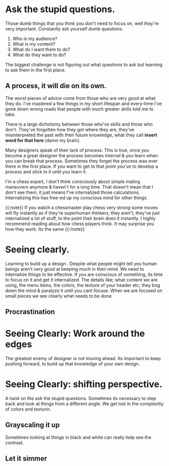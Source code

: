 # Ask the stupid questions.          

Those dumb things that you think you don't need to focus on, well they're very important. Constantly ask yourself dumb questions.

1. Who is my audience?
2. What is my content?
3. What do I want them to do?
4. What do they want to do?     

The biggest challenge is not figuring out what questions to ask but learning to ask them in the first place.

## A process, it will die on its own.

The worst pieces of advice come from those who are very good at what they do. I've mastered a few things in my short lifespan and every-time I've gone down wrong roads that people with much greater skills told me to take.

There is a large dichotomy between those who've skills and those who don't. They've forgotten how they got where they are, they've misinterpreted the past with their future knowledge, what they call __insert word for that here__ (damn my brain). 

Many designers speak of their lack of process. This is true, once you become a great designer the process becomes internal & you learn when you can break that process. Sometimes they forget the process was ever there in the first place. If you want to get to that point you've to develop a process and stick to it until you learn it.

I'm a chess expert, I don't think consciously about simple mating maneuvers anymore & haven't for a long time. That doesn't mean that I don't see them, it just means I've internalized those calculations. Internalizing this has free-ed up my conscious mind for other things.  

{{:note}}
If you watch a chessmaster play chess very strong some moves will fly instantly as if they're superhuman thinkers, they aren't, they've just internalized a lot of stuff, to the point their brain does it instantly. I highly recommend reading about how chess players think. It may surprise you how they work. Its the same 
{{:/note}}

# Seeing clearly.

Learning to build up a design . Despite what people might tell you human beings aren't very good at keeping much in their mind. We need to internalize things to be effective. If you are conscious of something, its time to focus on it and get it internalized. The details like; what content we are using, the menu items, the colors, the texture of your header etc; they bog down the mind & paralyze it until you cant focuse. When we are focused on small pieces we see clearly what needs to be done.  

## Procrastination   

# Seeing Clearly: Work around the edges     

The greatest enemy of designer is not moving ahead. Its important to keep pushing forward, to build up that knowledge of your own design. 

# Seeing Clearly: shifting perspective.

A twist on the ask the stupid questions. Sometimes its necessary to step back and look at things from a different angle. We get lost in the complexitiy of colors and texturin.    

## Grayscaling it up

Sometimes looking at things in black and white can really help see the contrast.  

## Let it simmer
